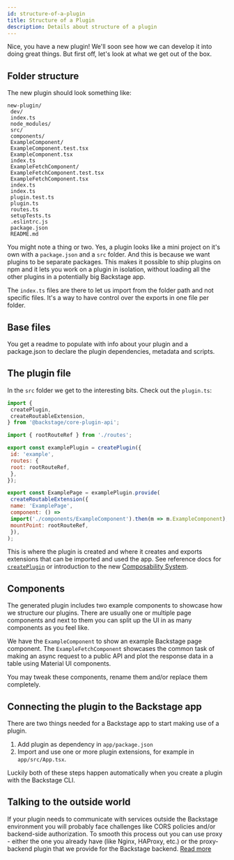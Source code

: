 ```yaml
---
id: structure-of-a-plugin
title: Structure of a Plugin
description: Details about structure of a plugin
---
```


Nice, you have a new plugin! We'll soon see how we can develop it into doing
great things. But first off, let's look at what we get out of the box.

## Folder structure

The new plugin should look something like:

```
new-plugin/
 dev/
 index.ts
 node_modules/
 src/
 components/
 ExampleComponent/
 ExampleComponent.test.tsx
 ExampleComponent.tsx
 index.ts
 ExampleFetchComponent/
 ExampleFetchComponent.test.tsx
 ExampleFetchComponent.tsx
 index.ts
 index.ts
 plugin.test.ts
 plugin.ts
 routes.ts
 setupTests.ts
 .eslintrc.js
 package.json
 README.md
```

You might note a thing or two. Yes, a plugin looks like a mini project on it's
own with a `package.json` and a `src` folder. And this is because we want
plugins to be separate packages. This makes it possible to ship plugins on npm
and it lets you work on a plugin in isolation, without loading all the other
plugins in a potentially big Backstage app.

The `index.ts` files are there to let us import from the folder path and not
specific files. It's a way to have control over the exports in one file per
folder.

## Base files

You get a readme to populate with info about your plugin and a
package.json to declare the plugin dependencies, metadata and scripts.

## The plugin file

In the `src` folder we get to the interesting bits. Check out the `plugin.ts`:

```jsx
import {
 createPlugin,
 createRoutableExtension,
} from '@backstage/core-plugin-api';

import { rootRouteRef } from './routes';

export const examplePlugin = createPlugin({
 id: 'example',
 routes: {
 root: rootRouteRef,
 },
});

export const ExamplePage = examplePlugin.provide(
 createRoutableExtension({
 name: 'ExamplePage',
 component: () =>
 import('./components/ExampleComponent').then(m => m.ExampleComponent),
 mountPoint: rootRouteRef,
 }),
);
```

This is where the plugin is created and where it creates and exports extensions
that can be imported and used the app. See reference docs for
[`createPlugin`](../reference/core-plugin-api.createplugin.md) or introduction to
the new [Composability System](./composability.md).

## Components

The generated plugin includes two example components to showcase how we
structure our plugins. There are usually one or multiple page components and
next to them you can split up the UI in as many components as you feel like.

We have the `ExampleComponent` to show an example Backstage page component. The
`ExampleFetchComponent` showcases the common task of making an async request to
a public API and plot the response data in a table using Material UI components.

You may tweak these components, rename them and/or replace them completely.

## Connecting the plugin to the Backstage app

There are two things needed for a Backstage app to start making use of a plugin.

1. Add plugin as dependency in `app/package.json`
2. Import and use one or more plugin extensions, for example in
 `app/src/App.tsx`.

Luckily both of these steps happen automatically when you create a plugin with
the Backstage CLI.

## Talking to the outside world

If your plugin needs to communicate with services outside the Backstage
environment you will probably face challenges like CORS policies and/or
backend-side authorization. To smooth this process out you can use proxy -
either the one you already have (like Nginx, HAProxy, etc.) or the proxy-backend
plugin that we provide for the Backstage backend.
[Read more](https://github.com/backstage/backstage/blob/master/plugins/proxy-backend/README.md)
